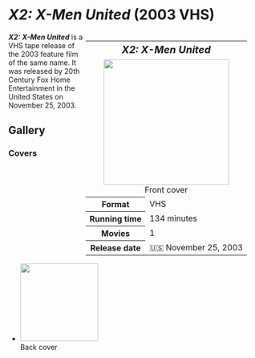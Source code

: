# *X2: X-Men United* (2003 VHS)

<table style="float: right; width: 350px;">
<tr>
<th colspan="2" style="font-size: 125%;"><i>X2: X-Men United</i></th>
</tr>
<tr>
<td colspan="2" style="text-align: center;"><img src="https://github.com/user-attachments/assets/eb33cd29-8408-43f0-895b-2a65b5c6b52c" width="250px"><br>Front cover</td>
</tr>
<tr>
<th>Format</th>
<td>VHS</td>
</tr>
<tr>
<th>Running time</th>
<td>134 minutes</td>
</tr>
<tr>
<th>Movies</th>
<td>1</td>
</tr>
<tr>
<th>Release date</th>
<td>🇺🇸 November 25, 2003</td>
</tr>
</table>

***X2: X-Men United*** is a VHS tape release of the 2003 feature film of the same name. It was released by 20th Century Fox Home Entertainment in the United States on November 25, 2003.

## Gallery
### Covers
* <img src="https://github.com/user-attachments/assets/a3cd012b-410b-4c7b-8a9a-f474c8a228e9" width="155px"><br>Back cover
